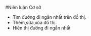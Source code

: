 #Niên luận Cơ sở
- Tìm đường đi ngắn nhất trên đồ thị.
- Thêm,sửa,xóa đồ thị.
- Hiển thị đường đi ngắn nhất
